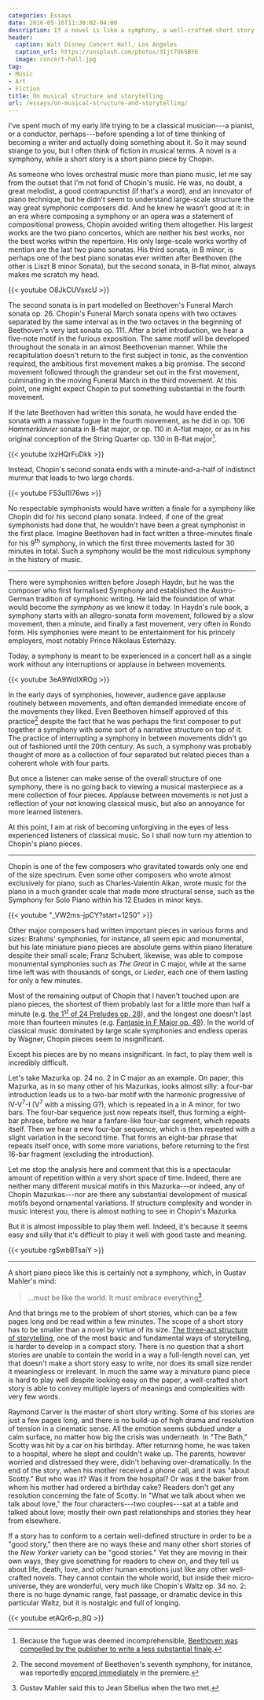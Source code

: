 ```yaml
---
categories: Essays
date: 2016-05-16T11:30:02-04:00
description: If a novel is like a symphony, a well-crafted short story is like a piano piece by Chopin
header:
  caption: Walt Disney Concert Hall, Los Angeles
  caption_url: https://unsplash.com/photos/3Ijt7UkSBYE
  image: concert-hall.jpg
tag:
- Music
- Art
- Fiction
title: On musical structure and storytelling
url: /essays/on-musical-structure-and-storytelling/
---
```

I've spent much of my early life trying to be a classical musician---a pianist, or a conductor, perhaps---before spending a lot of time thinking of becoming a writer and actually doing something about it. So it may sound strange to you, but I often think of fiction in musical terms. A novel is a symphony, while a short story is a short piano piece by Chopin.

As someone who loves orchestral music more than piano music, let me say from the outset that I'm not fond of Chopin's music. He was, no doubt, a great melodist, a good contrapunctist (if that's a word), and an innovator of piano technique, but he didn't seem to understand large-scale structure the way great symphonic composers did. And he knew he wasn't good at it: in an era where composing a symphony or an opera was a statement of compositional prowess, Chopin avoided writing them altogether. His largest works are the two piano concertos, which are neither his best works, nor the best works within the repertoire. His only large-scale works worthy of mention are the last two piano sonatas. His third sonata, in B minor, is perhaps one of the best piano sonatas ever written after Beethoven (the other is Liszt B minor Sonata), but the second sonata, in B-flat minor, always makes me scratch my head.

{{< youtube O8JkCUVsxcU >}}

The second sonata is in part modelled on Beethoven's Funeral March sonata op. 26. Chopin's Funeral March sonata opens with two octaves separated by the same interval as in the two octaves in the beginning of Beethoven's very last sonata op. 111. After a brief introduction, we hear a five-note motif in the furious exposition. The same motif will be developed throughout the sonata in an almost Beethovenian manner. While the recapitulation doesn't return to the first subject in tonic, as the convention required, the ambitious first movement makes a big promise. The second movement followed through the grandeur set out in the first movement, culminating in the moving Funeral March in the third movement. At this point, one might expect Chopin to put something substantial in the fourth movement.

If the late Beethoven had written this sonata, he would have ended the sonata with a massive fugue in the fourth movement, as he did in op. 106 *Hammerklavier* sonata in B-flat major, or op. 110 in A-flat major, or as in his original conception of the String Quarter op. 130 in B-flat major[^1].

{{< youtube lxzHQrFuDkk >}}

Instead, Chopin's second sonata ends with a minute-and-a-half of indistinct murmur that leads to two large chords.

{{< youtube F53ul1I76ws >}}

No respectable symphonists would have written a finale for a symphony like Chopin did for his second piano sonata. Indeed, if one of the great symphonists had done that, he wouldn't have been a great symphonist in the first place. Imagine Beethoven had in fact written a three-minutes finale for his 9<sup>th</sup> symphony, in which the first three movements lasted for 30 minutes in total. Such a symphony would be the most ridiculous symphony in the history of music.

***

There were symphonies written before Joseph Haydn, but he was the composer who first formalised Symphony and established the Austro-German tradition of symphonic writing. He laid the foundation of what would become the *symphony* as we know it today. In Haydn's rule book, a symphony starts with an allegro-sonata form movement, followed by a slow movement, then a minute, and finally a fast movement, very often in Rondo form. His symphonies were meant to be entertainment for his princely employers, most notably Prince Nikolaus Esterházy.

Today, a symphony is meant to be experienced in a concert hall as a single work without any interruptions or applause in between movements.

{{< youtube 3eA9WdIXROg >}}

In the early days of symphonies, however, audience gave applause routinely between movements, and often demanded immediate encore of the movements they liked. Even Beethoven himself approved of this practice[^2] despite the fact that he was perhaps the first composer to put together a symphony with some sort of a narrative structure on top of it. The practice of interrupting a symphony in between movements didn't go out of fashioned until the 20th century. As such, a symphony was probably thought of more as a collection of four separated but related pieces than a coherent whole with four parts.

But once a listener can make sense of the overall structure of one symphony, there is no going back to viewing a musical masterpiece as a mere collection of four pieces. Applause between movements is not just a reflection of your not knowing classical music, but also an annoyance for more learned listeners.

At this point, I am at risk of becoming unforgiving in the eyes of less experienced listeners of classical music. So I shall now turn my attention to Chopin's piano pieces.

***

Chopin is one of the few composers who gravitated towards only one end of the size spectrum. Even some other composers who wrote almost exclusively for piano, such as Charles-Valentin Alkan, wrote music for the piano in a much grander scale that made more structural sense, such as the Symphony for Solo Piano within his 12 Etudes in minor keys.

{{< youtube "_VW2ms-jpCY?start=1250" >}}

Other major composers had written important pieces in various forms and sizes: Brahms' symphonies, for instance, all seem epic and monumental, but his late miniature piano pieces are absolute gems within piano literature despite their small scale; Franz Schubert, likewise, was able to compose monumental symphonies such as *The Great* in C major, while at the same time left was with thousands of songs, or *Lieder*, each one of them lasting for only a few minutes.

Most of the remaining output of Chopin that I haven't touched upon are piano pieces, the shortest of them probably last for a little more than half a minute (e.g. [the 1<sup>st</sup> of 24 Preludes op. 28](https://youtu.be/sw2n5URLuVI)), and the longest one doesn't last more than fourteen minutes (e.g. [Fantasie in F Major op. 49](https://youtu.be/rhIuclUqaQE)). In the world of classical music dominated by large scale symphonies and endless operas by Wagner, Chopin pieces seem to insignificant.

Except his pieces are by no means insignificant. In fact, to play them well is incredibly difficult.

Let's take Mazurka op. 24 no. 2 in C major as an example. On paper, this Mazurka, as in so many other of his Mazurkas, looks almost silly: a four-bar introduction leads us to a two-bar motif with the harmonic progressive of IV-V<sup>7</sup>-I (V<sup>7</sup> with a missing G?), which is repeated in a in A minor, for two bars. The four-bar sequence just now repeats itself, thus forming a eight-bar phrase, before we hear a fanfare-like four-bar segment, which repeats itself. Then we hear a new four-bar sequence, which is then repeated with a slight variation in the second time. That forms an eight-bar phrase that repeats itself once, with some more variations, before returning to the first 16-bar fragment (excluding the introduction).

Let me stop the analysis here and comment that this is a spectacular amount of repetition within a very short space of time. Indeed, there are neither many different musical motifs in this Mazurka---or indeed, any of Chopin Mazurkas---nor are there any substantial development of musical motifs beyond ornamental variations. If structure complexity and wonder in music interest you, there is almost nothing to see in Chopin's Mazurka.

But it is almost impossible to play them well. Indeed, it's because it seems easy and silly that it's difficult to play it well with good taste and meaning.

{{< youtube rgSwbBTsaiY >}}

***

A short piano piece like this is certainly not a symphony, which, in Gustav Mahler's mind:

> ...must be like the world. It must embrace everything[^3].

And that brings me to the problem of short stories, which can be a few pages long and be read within a few minutes. The scope of a short story has to be smaller than a novel by virtue of its size. [The three-act structure of storytelling](/essays/on-happy-endings/), one of the most basic and fundamental ways of storytelling, is harder to develop in a compact story. There is no question that a short stories are unable to contain the world in a way a full-length novel can, yet that doesn't make a short story easy to write, nor does its small size render it meaningless or irrelevant. In much the same way a miniature piano piece is hard to play well despite looking easy on the paper, a well-crafted short story is able to convey multiple layers of meanings and complexities with very few words.

Raymond Carver is the master of short story writing. Some of his stories are just a few pages long, and there is no build-up of high drama and resolution of tension in a cinematic sense. All the emotion seems subdued under a calm surface, no matter how big the crisis was underneath. In "The Bath," Scotty was hit by a car on his birthday. After returning home, he was taken to a hospital, where he slept and couldn't wake up. The parents, however worried and distressed they were, didn't behaving over-dramatically. In the end of the story, when his mother received a phone call, and it was "about Scotty." But who was it? Was it from the hospital? Or was it the baker from whom his mother had ordered a birthday cake? Readers don't get any resolution concerning the fate of Scotty. In "What we talk about when we talk about love," the four characters---two couples---sat at a table and talked about love; mostly their own past relationships and stories they hear from elsewhere.

If a story has to conform to a certain well-defined structure in order to be a "good story," then there are no ways these and many other short stories of the *New Yorker* variety can be "good stories." Yet they are moving in their own ways, they give something for readers to chew on, and they tell us about life, death, love, and other human emotions just like any other well-crafted novels. They cannot contain the whole world, but inside their micro-universe, they are wonderful, very much like Chopin's Waltz op. 34 no. 2: there is no huge dynamic range, fast passage, or dramatic device in this particular Waltz, but it is nostalgic and full of longing.

{{< youtube etAQr6-p_8Q >}}

[^1]: Because the fugue was deemed incomprehensible, [Beethoven was compelled by the publisher to write a less substantial finale](https://goo.gl/wlzJCn).

[^2]: The second movement of Beethoven's seventh symphony, for instance, was reportedly [encored immediately](https://goo.gl/AuQUGi) in the premiere.

[^3]: Gustav Mahler said this to Jean Sibelius when the two met.
